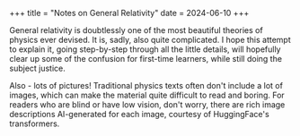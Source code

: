 +++
title = "Notes on General Relativity"
date = 2024-06-10
+++

General relativity is doubtlessly one of the most beautiful theories of physics ever devised. It is, sadly, also quite complicated. I hope this attempt to explain it, going step-by-step through all the little details, will hopefully clear up some of the confusion for first-time learners, while still doing the subject justice.

<!-- more -->

Also - lots of pictures! Traditional physics texts often don't include a lot of images, which can make the material quite difficult to read and boring. For readers who are blind or have low vision, don't worry, there are rich image descriptions AI-generated for each image, courtesy of HuggingFace's transformers.